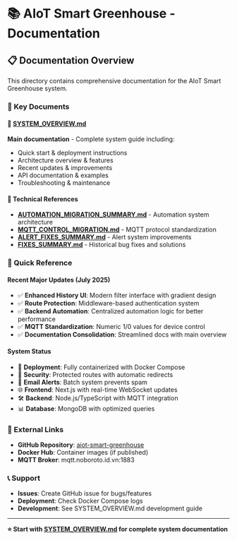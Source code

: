 # 📚 AIoT Smart Greenhouse - Documentation

## 📋 Documentation Overview

This directory contains comprehensive documentation for the AIoT Smart Greenhouse system.

### 📄 Key Documents

#### 🌟 **[SYSTEM_OVERVIEW.md](./SYSTEM_OVERVIEW.md)** 
**Main documentation** - Complete system guide including:
- Quick start & deployment instructions  
- Architecture overview & features
- Recent updates & improvements
- API documentation & examples
- Troubleshooting & maintenance

#### 🔧 **Technical References**
- **[AUTOMATION_MIGRATION_SUMMARY.md](./AUTOMATION_MIGRATION_SUMMARY.md)** - Automation system architecture
- **[MQTT_CONTROL_MIGRATION.md](./MQTT_CONTROL_MIGRATION.md)** - MQTT protocol standardization  
- **[ALERT_FIXES_SUMMARY.md](./ALERT_FIXES_SUMMARY.md)** - Alert system improvements
- **[FIXES_SUMMARY.md](./FIXES_SUMMARY.md)** - Historical bug fixes and solutions

### 🎯 Quick Reference

#### Recent Major Updates (July 2025)
- ✅ **Enhanced History UI**: Modern filter interface with gradient design
- ✅ **Route Protection**: Middleware-based authentication system
- ✅ **Backend Automation**: Centralized automation logic for better performance  
- ✅ **MQTT Standardization**: Numeric 1/0 values for device control
- ✅ **Documentation Consolidation**: Streamlined docs with main overview

#### System Status
- 🚀 **Deployment**: Fully containerized with Docker Compose
- 🔐 **Security**: Protected routes with automatic redirects
- 📧 **Email Alerts**: Batch system prevents spam
- 🌐 **Frontend**: Next.js with real-time WebSocket updates
- 🛠️ **Backend**: Node.js/TypeScript with MQTT integration
- 📊 **Database**: MongoDB with optimized queries

### 🔗 External Links
- **GitHub Repository**: [aiot-smart-greenhouse](https://github.com/nhnhu146/aiot-smart-greenhouse)
- **Docker Hub**: Container images (if published)
- **MQTT Broker**: mqtt.noboroto.id.vn:1883

### 📞 Support
- **Issues**: Create GitHub issue for bugs/features
- **Deployment**: Check Docker Compose logs
- **Development**: See SYSTEM_OVERVIEW.md development guide

---

**⭐ Start with [SYSTEM_OVERVIEW.md](./SYSTEM_OVERVIEW.md) for complete system documentation**
